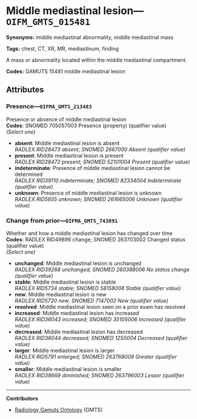 # Middle mediastinal lesion—`OIFM_GMTS_015481`

**Synonyms:** middle mediastinal abnormality, middle mediastinal mass

**Tags:** chest, CT, XR, MR, mediastinum, finding

A mass or abnormality located within the middle mediastinal compartment.

**Codes:** GAMUTS 15481 middle mediastinal lesion

## Attributes

### Presence—`OIFMA_GMTS_213483`

Presence or absence of middle mediastinal lesion  
**Codes**: SNOMED 705057003 Presence (property) (qualifier value)  
*(Select one)*

- **absent**: Middle mediastinal lesion is absent  
_RADLEX RID28473 absent; SNOMED 2667000 Absent (qualifier value)_
- **present**: Middle mediastinal lesion is present  
_RADLEX RID28472 present; SNOMED 52101004 Present (qualifier value)_
- **indeterminate**: Presence of middle mediastinal lesion cannot be determined  
_RADLEX RID39110 indeterminate; SNOMED 82334004 Indeterminate (qualifier value)_
- **unknown**: Presence of middle mediastinal lesion is unknown  
_RADLEX RID5655 unknown; SNOMED 261665006 Unknown (qualifier value)_

### Change from prior—`OIFMA_GMTS_743891`

Whether and how a middle mediastinal lesion has changed over time  
**Codes**: RADLEX RID49896 change; SNOMED 263703002 Changed status (qualifier value)  
*(Select one)*

- **unchanged**: Middle mediastinal lesion is unchanged  
_RADLEX RID39268 unchanged; SNOMED 260388006 No status change (qualifier value)_
- **stable**: Middle mediastinal lesion is stable  
_RADLEX RID5734 stable; SNOMED 58158008 Stable (qualifier value)_
- **new**: Middle mediastinal lesion is new  
_RADLEX RID5720 new; SNOMED 7147002 New (qualifier value)_
- **resolved**: Middle mediastinal lesion seen on a prior exam has resolved  
- **increased**: Middle mediastinal lesion has increased  
_RADLEX RID36043 increased; SNOMED 35105006 Increased (qualifier value)_
- **decreased**: Middle mediastinal lesion has decreased  
_RADLEX RID36044 decreased; SNOMED 1250004 Decreased (qualifier value)_
- **larger**: Middle mediastinal lesion is larger  
_RADLEX RID5791 enlarged; SNOMED 263768009 Greater (qualifier value)_
- **smaller**: Middle mediastinal lesion is smaller  
_RADLEX RID38669 diminished; SNOMED 263796003 Lesser (qualifier value)_

---

**Contributors**

- [Radiology Gamuts Ontology](https://gamuts.net/) (GMTS)